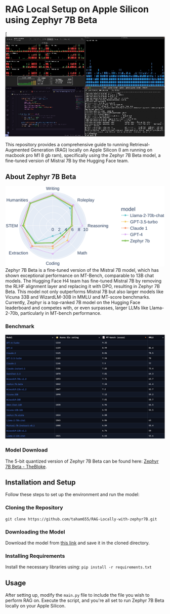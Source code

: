 # RAG Local Setup on Apple Silicon using Zephyr 7B Beta
[![DEMO](https://github.com/taham655/RAG-Locally-with-zephyr7B/blob/6a9f1c66a71f567ed093a3837cd65b022ceb92a4/running-zephyr.gif)



This repository provides a comprehensive guide to running Retrieval-Augmented Generation (RAG) locally on Apple Silicon (I am running on macbook pro M1 8 gb ram), specifically using the Zephyr 7B Beta model, a fine-tuned version of Mistral 7B by the Hugging Face team.


## About Zephyr 7B Beta
![Zephyr7B-beta](https://github.com/taham655/RAG-Locally-with-zephyr7B/blob/8fd561e52824dd265fb8d43200d66cffe7f4eb05/zephyr.png)
Zephyr 7B Beta is a fine-tuned version of the Mistral 7B model, which has shown exceptional performance on MT-Bench, comparable to 13B chat models. The Hugging Face H4 team has fine-tuned Mistral 7B by removing the RLHF alignment layer and replacing it with DPO, resulting in Zephyr 7B Beta. This model not only outperforms Mistral 7B but also larger models like Vicuna 33B and WizardLM-30B in MMLU and MT-score benchmarks. Currently, Zephyr is a top-ranked 7B model on the Hugging Face leaderboard and competes with, or even surpasses, larger LLMs like Llama-2-70b, particularly in MT-bench performance.

### Benchmark
![BenchMark](https://github.com/taham655/RAG-Locally-with-zephyr7B/blob/d3170ccdd1c31a228469f70b5705438c072d5630/benchmarks.png)

### Model Download
The 5-bit quantized version of Zephyr 7B Beta can be found here: [Zephyr 7B Beta - TheBloke](https://huggingface.co/TheBloke/zephyr-7B-beta-GGUF/blob/main/zephyr-7b-beta.Q5_K_S.gguf).


## Installation and Setup
Follow these steps to set up the environment and run the model:

### Cloning the Repository
`git clone https://github.com/taham655/RAG-Locally-with-zephyr7B.git`

### Downloading the Model
Download the model from [this link](https://huggingface.co/TheBloke/zephyr-7B-beta-GGUF/blob/main/zephyr-7b-beta.Q5_K_S.gguf) and save it in the cloned directory.

### Installing Requirements
Install the necessary libraries using:
`pip install -r requirements.txt`

## Usage
After setting up, modify the `main.py` file to include the file you wish to perform RAG on. Execute the script, and you're all set to run Zephyr 7B Beta locally on your Apple Silicon.
 
